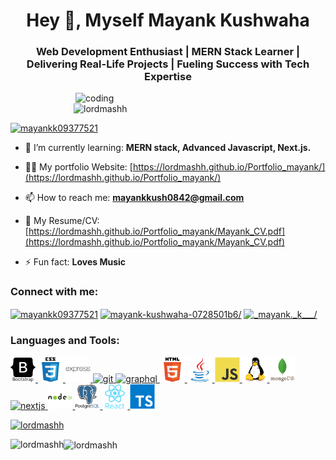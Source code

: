 <h1 align="center">Hey 👋, Myself Mayank Kushwaha</h1>
<h3 align="center">Web Development Enthusiast | MERN Stack Learner | Delivering Real-Life Projects | Fueling Success with Tech Expertise</h3>

<img align="right" alt="coding" width="400" src="https://user-images.githubusercontent.com/55389276/140866485-8fb1c876-9a8f-4d6a-98dc-08c4981eaf70.gif">

<p align="left" style="padding-left:101px;"> <img src="https://komarev.com/ghpvc/?username=lordmashh&label=Profile%20views&color=0e75b6&style=flat" alt="lordmashh" /> </p>



<p align="left"> <a href="https://twitter.com/mayankk09377521" target="blank"><img src="https://img.shields.io/twitter/follow/mayankk09377521?logo=twitter&style=for-the-badge" alt="mayankk09377521" /></a> </p>

- 🌱 I’m currently learning: **MERN stack, Advanced Javascript, Next.js.**

- 👨‍💻 My portfolio Website: [https://lordmashh.github.io/Portfolio_mayank/](https://lordmashh.github.io/Portfolio_mayank/)

- 📫 How to reach me: **mayankkush0842@gmail.com**

- 📄 My Resume/CV: [https://lordmashh.github.io/Portfolio_mayank/Mayank_CV.pdf](https://lordmashh.github.io/Portfolio_mayank/Mayank_CV.pdf)

- ⚡ Fun fact: **Loves Music**

<h3 align="left">Connect with me:</h3>
<p align="left">
<a href="https://twitter.com/mayankk09377521" target="blank"><img align="center" src="https://raw.githubusercontent.com/rahuldkjain/github-profile-readme-generator/master/src/images/icons/Social/twitter.svg" alt="mayankk09377521" height="30" width="40" /></a>
<a href="https://linkedin.com/in/mayank-kushwaha-0728501b6/" target="blank"><img align="center" src="https://raw.githubusercontent.com/rahuldkjain/github-profile-readme-generator/master/src/images/icons/Social/linked-in-alt.svg" alt="mayank-kushwaha-0728501b6/" height="30" width="40" /></a>
<a href="https://instagram.com/_mayank._k___/" target="blank"><img align="center" src="https://raw.githubusercontent.com/rahuldkjain/github-profile-readme-generator/master/src/images/icons/Social/instagram.svg" alt="_mayank._k___/" height="30" width="40" /></a>
</p>

<h3 align="left">Languages and Tools:</h3>
<p align="left"> <a href="https://getbootstrap.com" target="_blank" rel="noreferrer"> <img src="https://raw.githubusercontent.com/devicons/devicon/master/icons/bootstrap/bootstrap-plain-wordmark.svg" alt="bootstrap" width="40" height="40"/> </a> <a href="https://www.w3schools.com/css/" target="_blank" rel="noreferrer"> <img src="https://raw.githubusercontent.com/devicons/devicon/master/icons/css3/css3-original-wordmark.svg" alt="css3" width="40" height="40"/> </a> <a href="https://expressjs.com" target="_blank" rel="noreferrer"> <img src="https://raw.githubusercontent.com/devicons/devicon/master/icons/express/express-original-wordmark.svg" alt="express" width="40" height="40"/> </a> <a href="https://git-scm.com/" target="_blank" rel="noreferrer"> <img src="https://www.vectorlogo.zone/logos/git-scm/git-scm-icon.svg" alt="git" width="40" height="40"/> </a> <a href="https://graphql.org" target="_blank" rel="noreferrer"> <img src="https://www.vectorlogo.zone/logos/graphql/graphql-icon.svg" alt="graphql" width="40" height="40"/> </a> <a href="https://www.w3.org/html/" target="_blank" rel="noreferrer"> <img src="https://raw.githubusercontent.com/devicons/devicon/master/icons/html5/html5-original-wordmark.svg" alt="html5" width="40" height="40"/> </a> <a href="https://www.java.com" target="_blank" rel="noreferrer"> <img src="https://raw.githubusercontent.com/devicons/devicon/master/icons/java/java-original.svg" alt="java" width="40" height="40"/> </a> <a href="https://developer.mozilla.org/en-US/docs/Web/JavaScript" target="_blank" rel="noreferrer"> <img src="https://raw.githubusercontent.com/devicons/devicon/master/icons/javascript/javascript-original.svg" alt="javascript" width="40" height="40"/> </a> <a href="https://www.linux.org/" target="_blank" rel="noreferrer"> <img src="https://raw.githubusercontent.com/devicons/devicon/master/icons/linux/linux-original.svg" alt="linux" width="40" height="40"/> </a> <a href="https://www.mongodb.com/" target="_blank" rel="noreferrer"> <img src="https://raw.githubusercontent.com/devicons/devicon/master/icons/mongodb/mongodb-original-wordmark.svg" alt="mongodb" width="40" height="40"/> </a> <a href="https://nextjs.org/" target="_blank" rel="noreferrer"> <img src="https://cdn.worldvectorlogo.com/logos/nextjs-2.svg" alt="nextjs" width="40" height="40"/> </a> <a href="https://nodejs.org" target="_blank" rel="noreferrer"> <img src="https://raw.githubusercontent.com/devicons/devicon/master/icons/nodejs/nodejs-original-wordmark.svg" alt="nodejs" width="40" height="40"/> </a> <a href="https://www.postgresql.org" target="_blank" rel="noreferrer"> <img src="https://raw.githubusercontent.com/devicons/devicon/master/icons/postgresql/postgresql-original-wordmark.svg" alt="postgresql" width="40" height="40"/> </a> <a href="https://reactjs.org/" target="_blank" rel="noreferrer"> <img src="https://raw.githubusercontent.com/devicons/devicon/master/icons/react/react-original-wordmark.svg" alt="react" width="40" height="40"/> </a> <a href="https://www.typescriptlang.org/" target="_blank" rel="noreferrer"> <img src="https://raw.githubusercontent.com/devicons/devicon/master/icons/typescript/typescript-original.svg" alt="typescript" width="40" height="40"/> </a> </p>
<p align="left"> <a href="https://github.com/ryo-ma/github-profile-trophy"><img src="https://github-profile-trophy.vercel.app/?username=lordmashh" alt="lordmashh" /></a> </p>
<p><img align="left" src="https://github-readme-stats.vercel.app/api/top-langs?username=lordmashh&show_icons=true&locale=en&layout=compact" alt="lordmashh" /></p>

<p><img align="center" src="https://github-readme-streak-stats.herokuapp.com/?user=lordmashh&" alt="lordmashh" /></p>

